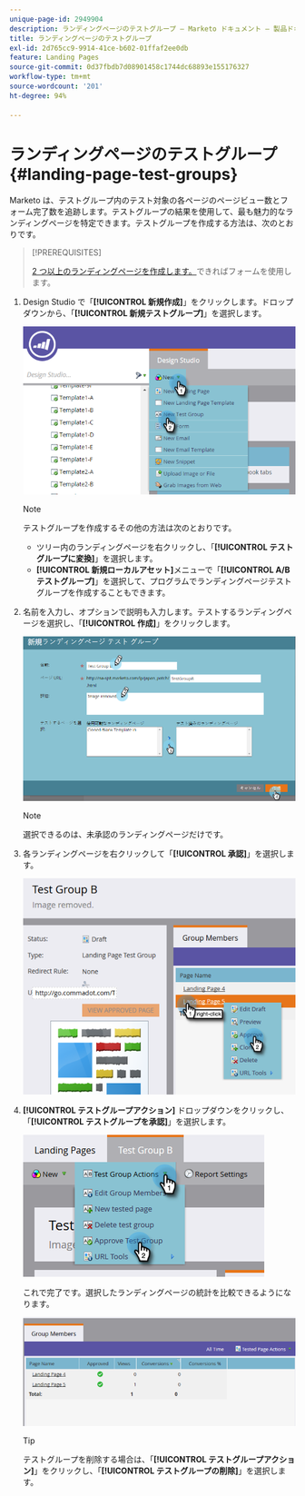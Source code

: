 ```yaml
---
unique-page-id: 2949904
description: ランディングページのテストグループ — Marketo ドキュメント — 製品ドキュメント
title: ランディングページのテストグループ
exl-id: 2d765cc9-9914-41ce-b602-01ffaf2ee0db
feature: Landing Pages
source-git-commit: 0d37fbdb7d08901458c1744dc68893e155176327
workflow-type: tm+mt
source-wordcount: '201'
ht-degree: 94%

---
```


# ランディングページのテストグループ {#landing-page-test-groups}

Marketo は、テストグループ内のテスト対象の各ページのページビュー数とフォーム完了数を追跡します。テストグループの結果を使用して、最も魅力的なランディングページを特定できます。テストグループを作成する方法は、次のとおりです。

>[!PREREQUISITES]
>
>[2 つ以上のランディングページを作成します。](/help/marketo/getting-started/quick-wins/landing-page-with-a-form.md)できればフォームを使用します。

1. Design Studio で「**[!UICONTROL 新規作成]**」をクリックします。ドロップダウンから、「**[!UICONTROL 新規テストグループ]**」を選択します。

   ![](assets/image2015-8-5-13-3a32-3a50.png)

   >[!NOTE]
   >
   >テストグループを作成するその他の方法は次のとおりです。
   >
   >* ツリー内のランディングページを右クリックし、「**[!UICONTROL テストグループに変換]**」を選択します。
   >* **[!UICONTROL 新規ローカルアセット]**&#x200B;メニューで「**[!UICONTROL A/B テストグループ]**」を選択して、プログラムでランディングページテストグループを作成することもできます。

1. 名前を入力し、オプションで説明も入力します。テストするランディングページを選択し、「**[!UICONTROL 作成]**」をクリックします。

   ![](assets/image2015-8-5-13-3a39-3a10.png)

   >[!NOTE]
   >
   >選択できるのは、未承認のランディングページだけです。

1. 各ランディングページを右クリックして「**[!UICONTROL 承認]**」を選択します。

   ![](assets/three-1.png)

1. **[!UICONTROL テストグループアクション]** ドロップダウンをクリックし、「**[!UICONTROL テストグループを承認]**」を選択します。

   ![](assets/four-1.png)

   これで完了です。選択したランディングページの統計を比較できるようになります。

   ![](assets/five.png)

   >[!TIP]
   >
   >テストグループを削除する場合は、「**[!UICONTROL テストグループアクション]**」をクリックし、「**[!UICONTROL テストグループの削除]**」を選択します。
